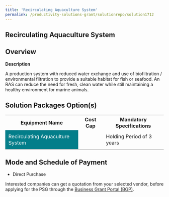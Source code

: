 ```yaml
---
title: 'Recirculating Aquaculture System'
permalink: /productivity-solutions-grant/solutionrepo/solution1712
---
```


## Recirculating Aquaculture System

## Overview

**Description**

A production system with reduced water exchange and use of biofiltration / environmental filtration to provide a suitable habitat for fish or seafood. An RAS can reduce the need for fresh, clean water while still maintaining a healthy environment for marine animals.

## Solution Packages Option(s)

<table>
<tr>
<th><b>Equipment Name</b></th>
<th><b>Cost Cap</b></th>
<th><b>Mandatory Specifications</b></th>
</tr>
<tr>
<td style='padding: 10px; background-color: #037E8A; color: #FFFFFF;'>Recirculating Aquaculture System</td>
<td style='padding: 10px;'> </td>
<td style='padding: 10px;'>Holding Period of 3 years</td>
</tr>
</table>

## Mode and Schedule of Payment

 - Direct Purchase

Interested companies can get a quotation from your selected vendor, before applying for the PSG through the <a href='https://www.businessgrants.gov.sg/' target='_blank' rel='noopener'>Business Grant Portal (BGP)</a>.

<script src="/jquery/resize-tables.js"></script>
